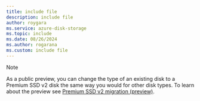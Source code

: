 ```yaml
---
title: include file
description: include file
author: roygara
ms.service: azure-disk-storage
ms.topic: include
ms.date: 08/26/2024
ms.author: rogarana
ms.custom: include file
---
```

> [!NOTE]
> As a public preview, you can change the type of an existing disk to a Premium SSD v2 disk the same way you would for other disk types. To learn about the preview see [Premium SSD v2 migration (preview)](#convert-premium-ssd-v2-disks-preview).